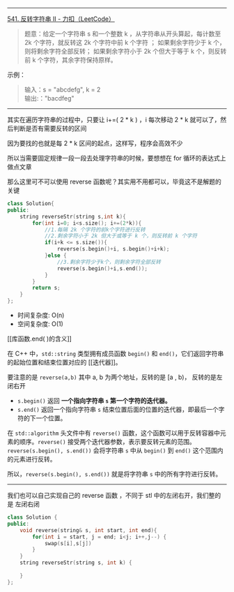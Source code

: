 ***
[541. 反转字符串 II - 力扣（LeetCode）](https://leetcode.cn/problems/reverse-string-ii/description/)

>题意：给定一个字符串 s 和一个整数 k ，从字符串从开头算起，每计数至 2k 个字符，就反转这 2k 个字符中前 k 个字符 ；
>如果剩余字符少于 k 个，则将剩余字符全部反转；
>如果剩余字符小于 2k 个但大于等于 k 个，则反转前 k 个字符，其余字符保持原样。

示例：

>输入：s = "abcdefg", k = 2  
>输出:："bacdfeg" 

---

其实在遍历字符串的过程中，只要让 i+=( 2 * k ) ，i 每次移动 2 * k 就可以了，然后判断是否有需要反转的区间

因为要找的也就是每 2 * k 区间的起点，这样写，程序会高效不少

所以当需要固定规律一段一段去处理字符串的时候，要想想在 for 循环的表达式上做点文章

那么这里可不可以使用 reverse 函数呢？其实用不用都可以，毕竟这不是解题的关键

```cpp
class Solution{
public:
	string reverseStr(string s,int k){
		for(int i=0; i<s.size(); i+=(2*k)){
			//1.每隔 2k 个字符的前k个字符进行反转
			//2.剩余字符小于 2k 但大于或等于 k 个，则反转前 k 个字符
			if(i+k <= s.size()){
				reverse(s.begin()+i, s.begin()+i+k);
			}else {
				//3.剩余字符少于k个，则剩余字符全部反转
				reverse(s.begin()+i,s.end());
			}
		}
		return s;
	}
};
```

- 时间复杂度: O(n)
- 空间复杂度: O(1)

[[库函数.end( )的含义]]

在 C++ 中，`std::string` 类型拥有成员函数 `begin()` 和 `end()`，它们返回字符串的起始位置和结束位置对应的 [[迭代器]]。

要注意的是 `reverse(a,b)` 其中 a, b 为两个地址，反转的是 [a , b)， 反转的是左闭右开

- `s.begin()` 返回 **一个指向字符串 `s` 第一个字符的迭代器。**
- `s.end()` 返回一个指向字符串 `s` 结束位置后面的位置的迭代器，即最后一个字符的下一个位置。

在 `std::algorithm` 头文件中有 `reverse()` 函数，这个函数可以用于反转容器中元素的顺序。`reverse()` 接受两个迭代器参数，表示要反转元素的范围。`reverse(s.begin(), s.end())` 会将字符串 `s` 中从 `begin()` 到 `end()` 这个范围内的元素进行反转。

所以，`reverse(s.begin(), s.end())` 就是将字符串 `s` 中的所有字符进行反转。

---

我们也可以自己实现自己的 reverse 函数 ，不同于 stl 中的左闭右开，我们整的是 左闭右闭

```cpp
class Solution {
public:
	void reverse(string& s, int start, int end){
		for(int i = start, j = end; i<j; i++,j--) {
			swap(s[i],s[j])
		}
	}
	string reverseStr(string s, int k) {
		
	}
};
```

